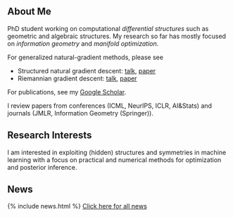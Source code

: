 ## About Me

PhD student working on computational *differential structures* such as geometric and algebraic structures. My research so far has mostly focused on *information geometry* and *manifold optimization*.

For generalized natural-gradient methods, please see 
* Structured natural gradient descent: [talk](https://www.youtube.com/watch?v=vEY1ZxDJX8o&t=11s), [paper](https://arxiv.org/abs/2102.07405)
* Riemannian gradient descent: [talk](https://www.youtube.com/watch?v=nu1hT-LExFg), [paper](https://arxiv.org/abs/2002.10060)

For publications, see my [Google Scholar](https://scholar.google.com/citations?user=sGl6muoAAAAJ&hl=en).

I review papers from conferences (ICML, NeurIPS, ICLR, AI&Stats) and journals (JMLR, Information Geometry (Springer)).  

## Research Interests

I am interested in exploiting (hidden) structures and symmetries in machine learning with a focus on practical and numerical methods for optimization and posterior inference.

## News

{% include news.html %}
[Click here for all news](/news/)
